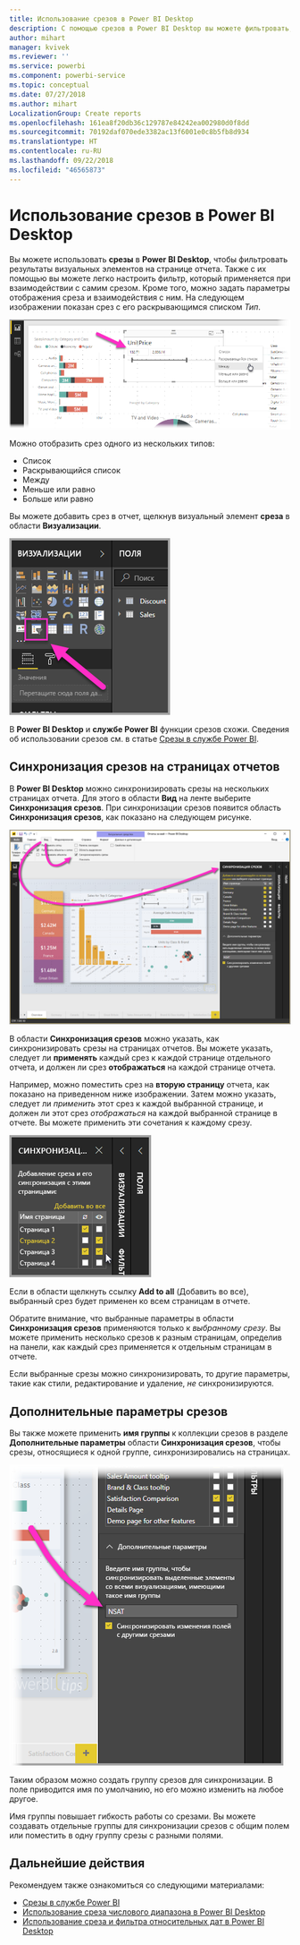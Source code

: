 ```yaml
---
title: Использование срезов в Power BI Desktop
description: С помощью срезов в Power BI Desktop вы можете фильтровать, выделять и настраивать отчеты.
author: mihart
manager: kvivek
ms.reviewer: ''
ms.service: powerbi
ms.component: powerbi-service
ms.topic: conceptual
ms.date: 07/27/2018
ms.author: mihart
LocalizationGroup: Create reports
ms.openlocfilehash: 161ea8f20db36c129787e84242ea002980d0f8dd
ms.sourcegitcommit: 70192daf070ede3382ac13f6001e0c8b5fb8d934
ms.translationtype: HT
ms.contentlocale: ru-RU
ms.lasthandoff: 09/22/2018
ms.locfileid: "46565873"
---
```

# <a name="using-slicers-power-bi-desktop"></a>Использование срезов в Power BI Desktop

Вы можете использовать **срезы** в **Power BI Desktop**, чтобы фильтровать результаты визуальных элементов на странице отчета. Также с их помощью вы можете легко настроить фильтр, который применяется при взаимодействии с самим срезом. Кроме того, можно задать параметры отображения среза и взаимодействия с ним. На следующем изображении показан срез с его раскрывающимся списком *Тип*. 

![срезы в Power BI Desktop](./media/desktop-slicers/desktop-slicers_01.png)

Можно отобразить срез одного из нескольких типов:

* Список
* Раскрывающийся список
* Между
* Меньше или равно
* Больше или равно

Вы можете добавить срез в отчет, щелкнув визуальный элемент **среза** в области **Визуализации**.

![тип визуального элемента "срез"](./media/desktop-slicers/desktop-slicers_02.png)

В **Power BI Desktop** и **службе Power BI** функции срезов схожи. Сведения об использовании срезов см. в статье [Срезы в службе Power BI](power-bi-visualization-slicers.md).

## <a name="synchronize-slicers-across-report-pages"></a>Синхронизация срезов на страницах отчетов

В **Power BI Desktop** можно синхронизировать срезы на нескольких страницах отчета. Для этого в области **Вид** на ленте выберите **Синхронизация срезов**. При синхронизации срезов появится область **Синхронизация срезов**, как показано на следующем рисунке.

![отображение области "Синхронизация срезов"](./media/desktop-slicers/desktop-slicers_03.png)

В области **Синхронизация срезов** можно указать, как синхронизировать срезы на страницах отчетов. Вы можете указать, следует ли **применять** каждый срез к каждой странице отдельного отчета, и должен ли срез **отображаться** на каждой странице отчета.

Например, можно поместить срез на **вторую страницу** отчета, как показано на приведенном ниже изображении. Затем можно указать, следует ли *применить* этот срез к каждой выбранной странице, и должен ли этот срез *отображаться* на каждой выбранной странице в отчете. Вы можете применить эти сочетания к каждому срезу. 

![синхронизация срезов](./media/desktop-slicers/desktop-slicers_04.png)

Если в области щелкнуть ссылку **Add to all** (Добавить во все), выбранный срез будет применен ко всем страницам в отчете.


Обратите внимание, что выбранные параметры в области **Синхронизация срезов** применяются только к *выбранному срезу*. Вы можете применить несколько срезов к разным страницам, определив на панели, как каждый срез применяется к отдельным страницам в отчете. 

Если выбранные срезы можно синхронизировать, то другие параметры, такие как стили, редактирование и удаление, *не* синхронизируются. 

## <a name="advanced-options-for-slicers"></a>Дополнительные параметры срезов

Вы также можете применить **имя группы** к коллекции срезов в разделе **Дополнительные параметры** области **Синхронизация срезов**, чтобы срезы, относящиеся к одной группе, синхронизировались на страницах. 

![имя группы срезов](./media/desktop-slicers/desktop-slicers_05.png)

Таким образом можно создать группу срезов для синхронизации. В поле приводится имя по умолчанию, но его можно изменить на любое другое. 

Имя группы повышает гибкость работы со срезами. Вы можете создавать отдельные группы для синхронизации срезов с общим полем или поместить в одну группу срезы с разными полями. 


## <a name="next-steps"></a>Дальнейшие действия

Рекомендуем также ознакомиться со следующими материалами:

* [Срезы в службе Power BI](power-bi-visualization-slicers.md)
* [Использование среза числового диапазона в Power BI Desktop](../desktop-slicer-numeric-range.md)
* [Использование среза и фильтра относительных дат в Power BI Desktop](desktop-slicer-filter-date-range.md)

